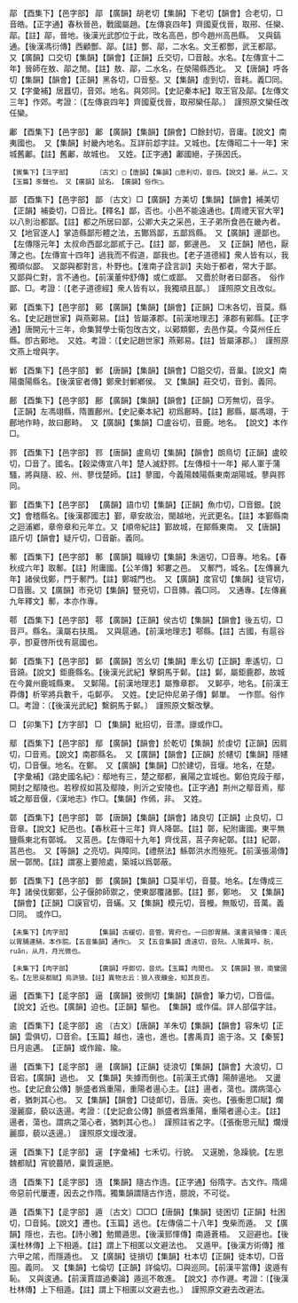 <!-- { "loadSidebar": true } -->
鄗	【酉集下】【邑字部】	鄗	【廣韻】胡老切【集韻】下老切【韻會】合老切，□音皓。【正字通】春秋晉邑，戰國屬趙。【左傳哀四年】齊國夏伐晉，取郉、任欒、鄗。【註】鄗，晉地。後漢光武卽位于此，攺名高邑，卽今趙州高邑縣。　又與鎬通。【後漢馮衍傳】西顧酆、鄗。【註】酆、鄗，二水名。文王都酆，武王都鄗。　又【廣韻】口交切【集韻】【韻會】【正韻】丘交切，□音敲。水名。【左傳宣十二年】晉師在敖、鄗之閒。【註】敖、鄗，二水名，在滎陽縣西北。　又【唐韻】呼各切【集韻】【韻會】【正韻】黑各切，□音壑。又【集韻】虛到切，音耗。義□同。　又【字彙補】居囂切，音郊。地名。與郊同。【史記秦本紀】取王官及鄗。【左傳文三年】作郊。考證：〔【左傳哀四年】齊國夏伐晉，取郉欒任鄗。〕　謹照原文欒任改任欒。 

鄘	【酉集下】【邑字部】	鄘	【廣韻】【集韻】【韻會】□餘封切，音庸。【說文】南夷國也。　又【集韻】紂畿內地名。互詳前邶字註。又城也。【左傳昭二十一年】宋城舊鄘。【註】舊鄘，故城也。　又姓。【正字通】鄘國絕，子孫因氏。

	【寅集下】【彐字部】		〔古文〕□【唐韻】【集韻】□息利切，音四。【說文】屬。从二。又【玉篇】豕聲也。　又【廣韻】鼠名。　【廣韻】俗作□。

鄙	【酉集下】【邑字部】	鄙	〔古文〕□【廣韻】方美切【集韻】【韻會】補美切【正韻】補委切，□音比。【釋名】鄙，否也。小邑不能遠通也。【周禮天官大宰】以八則治都鄙。【註】都之所居曰鄙，公卿大夫之采邑，王子弟所食邑在畿內者。又【地官遂人】掌造縣鄙形體之法，五酇爲鄙，五鄙爲縣。　又【廣韻】邊鄙也。【左傳隱元年】太叔命西鄙北鄙貳于己。【註】鄙，鄭邊邑。　又【正韻】陋也，厭薄之也。【左傳宣十四年】過我而不假道，鄙我也。【老子道德經】衆人皆有以，我獨頑似鄙。　又鄙與都對言，朴野也。【淮南子詮言訓】夫始于都者，常大于鄙。　又鄙與仁對，言不通也。【前漢董仲舒傳】或仁或鄙。　又嗇於財者曰鄙吝。　俗作鄙、□。考證：〔【老子道德經】衆人皆有以，我獨頑且鄙。〕　謹照原文且改似。 

鄚	【酉集下】【邑字部】	鄚	【廣韻】【集韻】【韻會】【正韻】□末各切，音莫。縣名。【史記趙世家】與燕鄚易。【註】皆屬涿郡。【前漢地理志】涿郡有鄚縣。【正字通】唐開元十三年，命集賢學士衞包攺古文，以鄚類鄭，去邑作莫。今莫州任丘縣。卽古鄚地。　又姓。考證：〔【史記趙世家】燕鄚易。【註】皆屬涿郡。〕　謹照原文燕上增與字。 

鄛	【酉集下】【邑字部】	鄛	【唐韻】【集韻】【韻會】□鉏交切，音巢。【說文】南陽棗陽縣名。【後漢宦者傳】鄭衆封鄛鄕侯。　又【集韻】莊交切，音釗。義同。

鄜	【酉集下】【邑字部】	鄜	【廣韻】【集韻】【韻會】【正韻】□芳無切，音孚。【正韻】左馮翊縣，隋置鄜州。【史記秦本紀】初爲鄜畤。【註】鄜縣，屬馮翊，于鄜地作畤，故曰鄜畤。　又【廣韻】【集韻】□盧谷切，音鹿。地名。　【說文】本作□。

鄝	【酉集下】【邑字部】	鄝	【唐韻】盧鳥切【集韻】【韻會】朗鳥切【正韻】盧皎切，□音了。國名。【穀梁傳宣八年】楚人滅舒鄝。【左傳桓十一年】鄖人軍于蒲騷，將與隨、絞、州、蓼伐楚師。【註】蓼國，今義陽棘陽縣東南湖陽城。蓼與鄝同。

鄞	【酉集下】【邑字部】		【廣韻】語巾切【集韻】【正韻】魚巾切，□音銀。【說文】會稽縣名。【後漢郡國志】鄞，章安故治，閩越地，光武更名。【註】本鄞縣南之迴浦鄕，章帝章和元年立。又【順帝紀註】鄞故城，在鄮縣東南。　又【唐韻】語斤切【韻會】疑斤切，□音齗。義同。

鄟	【酉集下】【邑字部】	鄟	【廣韻】職緣切【集韻】朱遄切，□音專。地名。【春秋成六年】取鄟。【註】附庸國。【公羊傳】邾婁之邑。　又鄟門，城名。【左傳襄九年】諸侯伐鄭，門于鄟門。【註】鄭城門也。　又【廣韻】度官切【集韻】徒官切，□音團。又【廣韻】市兗切【集韻】豎兗切，□音膞。義□同。　又通專。【左傳襄九年釋文】鄟，本亦作專。

鄠	【酉集下】【邑字部】	鄠	【廣韻】【正韻】侯古切【集韻】【韻會】後五切，□音戸。縣名。漢屬右扶風。　又與扈通。【前漢地理志】鄠縣。【註】古國，有扈谷亭，卽夏啓所伐有扈國也。

鄡	【酉集下】【邑字部】	鄡	【廣韻】苦幺切【集韻】牽幺切【正韻】牽遙切，□音蹺。【說文】鉅鹿縣名。【後漢光武紀】擊銅馬于鄡。【註】鄡，屬鉅鹿郡，故城在今冀州鹿城縣東。　又鄡陽。【前漢地理志】屬豫章郡。　又鄡亭，地名。【前漢王莽傳】析宰將兵數千，屯鄡亭。　又姓。【史記仲尼弟子傳】鄡單。　一作郻。俗作□。考證：〔【後漢光武紀】繫銅馬于鄡。〕　謹照原文繫改擊。 

□	【卯集下】【方字部】	□	【集韻】紕招切，音漂。旚或作□。

鄢	【酉集下】【邑字部】	鄢	【廣韻】【韻會】於乾切【集韻】於虔切【正韻】因肩切，□音焉。【說文】南郡縣名。　又【廣韻】【韻會】【正韻】於幰切【集韻】隱幰切，□音偃。地名。在鄭。　又【廣韻】【集韻】□於建切，音堰。地名，在楚。　【字彙補】《路史國名紀》：鄢地有三，楚之鄢都，襄陽之宜城也。鄭伯克段于鄢，開封之鄢陵也。若穆叔如莒及鄢陵，則沂之安陵也。【正字通】荆州之鄢音焉，鄢城之鄢音偃，《漢地志》作□。【集韻】作傿，非。　又姓。

鄣	【酉集下】【邑字部】	鄣	【唐韻】【集韻】【韻會】諸良切【正韻】止良切，□音章。【說文】紀邑也。【春秋莊十三年】齊人降鄣。【註】鄣，紀附庸國。東平無鹽縣東北有鄣城。　又莒邑。【左傳昭十九年】齊伐莒，莒子奔紀鄣。【註】紀鄣，莒邑也。　又【等韻】之亮切。與障同。【禮祭法】鯀鄣洪水而殛死。【前漢張湯傳】居一鄣閒。【註】謂塞上要險處，築城以爲鄣蔽。

鄤	【酉集下】【邑字部】	鄤	【廣韻】【集韻】□莫半切，音蔓。地名。【左傳成三年】諸侯伐鄭鄭，公子偃帥師禦之，使東鄙覆諸鄤。【註】鄤，鄭地。　又【集韻】【韻會】【正韻】□謨官切，音蟎。又【集韻】模元切，音槾。無販切，音萬。義□同。　或作□。

	【未集下】【肉字部】		【集韻】古緩切，音管。胃府也。一曰卽胃脯。漢書貨殖傳：濁氏以胃脯連騎。本作脘。【五音集韻】通作□。　又【五音集韻】虞遠切，音阮。人隂異呼。朊，ruǎn，从月，月光微也。

	【未集下】【肉字部】		【廣韻】呼郞切，音炕。【玉篇】肉閒也。　又【廣韻】狼，南蠻國名。【左思吳都賦】烏滸狼。【註】異物志云：狼人夜齅金，知其良否。

逼	【酉集下】【辵字部】	逼	【廣韻】彼側切【集韻】【韻會】筆力切，□音偪。【說文】近也。【廣韻】迫也。【正韻】驅也。　【集韻】或作偪。詳人部偪字註。

逾	【酉集下】【辵字部】	逾	〔古文〕【唐韻】羊朱切【集韻】【韻會】容朱切【正韻】雲俱切，□音俞。【玉篇】越也，遠也，進也。【書禹貢】逾于洛。又【秦誓】日月逾邁。　【正韻】或作踰、隃。

逿	【酉集下】【辵字部】	逿	【廣韻】【正韻】徒浪切【集韻】【韻會】大浪切，□音宕。【廣韻】過也。　又【集韻】失據而倒也。【前漢王式傳】陽醉逿地。　又盪也。【史記倉公傳】脈盛者爲重陽，重陽者逿心主。【註】逿者，蕩也。謂病蕩心者，猶刺其心也。　又【集韻】【韻會】□徒郞切，音唐。突也。【張衡思□賦】爛漫麗靡，藐以迭逿。考證：〔【史記倉公傳】脈盛者爲重陽，重陽者逿心主。【註】逿者，蕩也。謂病之蕩心者，猶刺其心也。〕　謹照註省之字。〔【張衡思元賦】爛熳麗靡，藐以迭逿。〕　謹照原文熳改漫。 

遳	【酉集下】【辵字部】	遳	【字彙補】七禾切。行貌。　又遳脆，急躁貌。【左思魏都賦】宵貌蕞陋，稟質遳脃。

遀	【酉集下】【辵字部】	遀	【集韻】隨古作遀。【正字通】俗隋字。古文作。隋煬帝惡前代屢遷，因去之作隋。獨集韻謂隨古作遀，臆說，不可從。

遁	【酉集下】【辵字部】	遁	〔古文〕□□□【唐韻】【集韻】徒困切【正韻】杜困切，□音鈍。【說文】遷也。【玉篇】逃也。【左傳僖二十八年】曳柴而遁。　又【廣韻】隱也，去也。【詩小雅】勉爾遁思。【後漢郅惲傳】南遁蒼梧。　又迴避也。【後漢杜林傳】上下相遁。【註】謂上下相匿以文避法也。　又遁甲。【後漢方術傳】推六甲之隂，而隱遁也。　又【廣韻】徒損切【集韻】杜本切【正韻】徒本切，□音囤。義同。　又【集韻】七倫切【正韻】詳倫切。□與巡同。【前漢平當傳】逡遁有恥。　又與逡通。【前漢賈誼過秦論】遁巡不敢進。　【說文】亦作遯。考證：〔【後漢杜林傳】上下相遁。【註】謂上下相匿以文避去也。〕　謹照原文避去改避法。 

